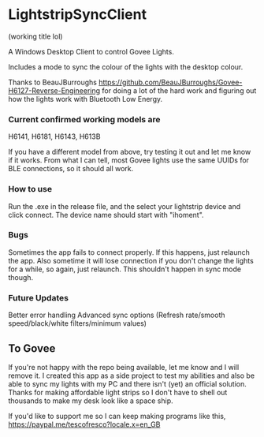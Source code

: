 # LightstripSyncClient
(working title lol)

A Windows Desktop Client to control Govee Lights.

Includes a mode to sync the colour of the lights with the desktop colour. 

Thanks to BeauJBurroughs https://github.com/BeauJBurroughs/Govee-H6127-Reverse-Engineering for doing a lot of the hard work and figuring out how the lights work with Bluetooth Low Energy.

### Current confirmed working models are 
H6141, H6181, H6143, H613B


If you have a different model from above, try testing it out and let me know if it works. From what I can tell, most Govee lights use the same UUIDs for BLE connections, so it should all work.

### How to use
Run the .exe in the release file, and the select your lightstrip device and click connect. The device name should start with "ihoment".

### Bugs
Sometimes the app fails to connect properly. If this happens, just relaunch the app. Also sometime it will lose connection if you don't change the lights for a while, so again, just relaunch. This shouldn't happen in sync mode though.

### Future Updates
Better error handling
Advanced sync options (Refresh rate/smooth speed/black/white filters/minimum values)

## To Govee
If you're not happy with the repo being available, let me know and I will remove it. I created this app as a side project to test my abilities and also be able to sync my lights with my PC and there isn't (yet) an official solution. 
Thanks for making affordable light strips so I don't have to shell out thousands to make my desk look like a space ship.


If you'd like to support me so I can keep making programs like this, https://paypal.me/tescofresco?locale.x=en_GB
